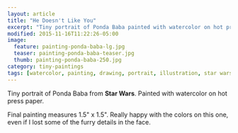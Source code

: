 ```yaml
---
layout: article
title: "He Doesn't Like You"
excerpt: "Tiny portrait of Ponda Baba painted with watercolor on hot press paper."
modified: 2015-11-16T11:22:26-05:00
image: 
  feature: painting-ponda-baba-lg.jpg
  teaser: painting-ponda-baba-teaser.jpg
  thumb: painting-ponda-baba-250.jpg
category: tiny-paintings
tags: [watercolor, painting, drawing, portrait, illustration, star wars]
---
```


Tiny portrait of Ponda Baba from **Star Wars**. Painted with watercolor on hot press paper.

Final painting measures 1.5\" x 1.5\". Really happy with the colors on this one, even if I lost some of the furry details in the face.
